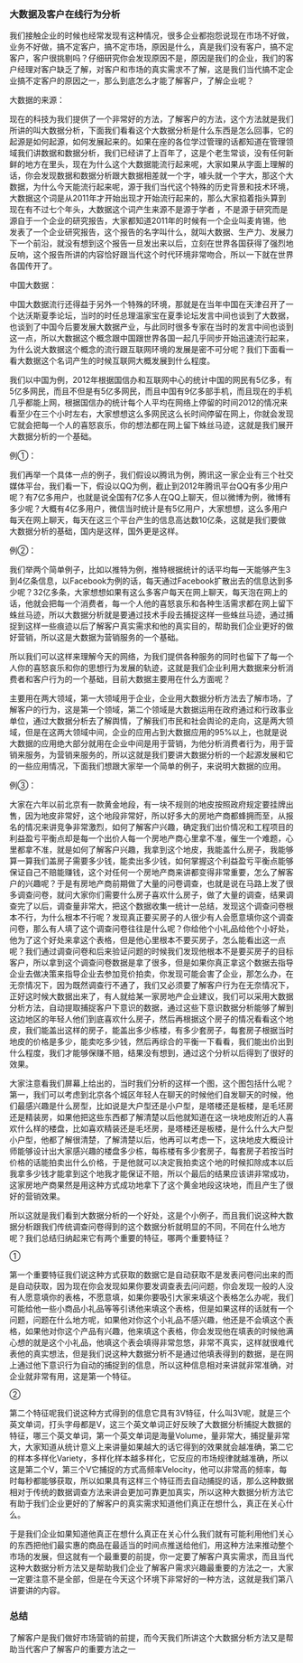 ### 大数据及客户在线行为分析

我们接触企业的时候也经常发现有这种情况，很多企业都抱怨说现在市场不好做，业务不好做，搞不定客户，搞不定市场，原因是什么，真是我们没有客户，搞不定客户，客户很挑剔吗？仔细研究你会发现原因不是，原因是我们的企业，我们的客户经理对客户缺乏了解，对客户和市场的真实需求不了解，这是我们当代搞不定企业搞不定客户的原因之一，那么到底怎么才能了解客户，了解企业呢？

大数据的来源：

现在的科技为我们提供了一个非常好的方法，了解客户的方法，这个方法就是我们所讲的叫大数据分析，下面我们看看这个大数据分析是什么东西是怎么回事，它的起源是如何起源，如何发展起来的。如果在座的各位学过管理的话都知道在管理领域我们讲数据和数据分析，我们已经讲了上百年了，这是个老生常谈，没有任何新鲜的地方在里头，现在为什么这个大数据能流行起来呢，大家如果从字面上理解的话，你会发现数据和数据分析跟大数据相差就一个字，噱头就一个字大，那这个大数据，为什么今天能流行起来呢，源于我们当代这个特殊的历史背景和技术环境，大数据这个词是从2011年才开始出现才开始流行起来的，那么大家掐着指头算到现在有不过七个年头，大数据这个词产生来源不是源于学者 ，不是源于研究而是源自于一个企业的研究报告，大家都知道2011年的时候有一个企业叫麦肯锡，他发表了一个企业研究报告，这个报告的名字叫什么，就叫大数据、生产力、发展力下一个前沿，就没有想到这个报告一旦发出来以后，立刻在世界各国获得了强烈地反响，这个报告所讲的内容恰好跟当代这个时代环境非常吻合，所以一下就在世界各国传开了。

中国大数据：

中国大数据流行还得益于另外一个特殊的环境，那就是在当年中国在天津召开了一个达沃斯夏季论坛，当时的时任总理温家宝在夏季论坛发言中间也谈到了大数据，也谈到了中国今后要发展大数据产业，与此同时很多专家在当时的发言中间也谈到这一点，所以大数据这个概念跟中国跟世界各国一起几乎同步开始迅速流行起来，为什么说大数据这个概念的流行跟互联网环境的发展是密不可分呢？我们下面看一看大数据这个名词产生的时候互联网大概发展到什么程度。

我们以中国为例，2012年根据国信办和互联网中心的统计中国的网民有5亿多，有5亿多网民，而且不但是有5亿多网民，而且中国有9亿多部手机，而且现在的手机几乎都能上网，根据国信办的统计每个人平均在网络上停留的时间2012的情况来看至少在三个小时左右，大家想想这么多网民这么长时间停留在网上，你就会发现它就会把每一个人的喜怒哀乐，你的想法都在网上留下蛛丝马迹，这就是我们展开大数据分析的一个基础。

例①：

我们再举一个具体一点的例子，我们假设以腾讯为例，腾讯这一家企业有三个社交媒体平台，我们看一下，假设以QQ为例，截止到2012年腾讯平台QQ有多少用户呢？有7亿多用户，也就是说全国有7亿多人在QQ上聊天，但以微博为例，微博有多少呢？大概有4亿多用户，微信当时统计是有5亿用户，大家想想，这么多用户每天在网上聊天，每天在这三个平台产生的信息高达数10亿条，这就是我们要做大数据分析的基础，国内是这样，国外更是这样。

例②：

我们举两个简单例子，比如以推特为例，推特根据统计的话平均每一天能够产生3到4亿条信息，以Facebook为例的话，每天通过Facebook扩散出去的信息达到多少呢？32亿多条，大家想想如果有这么多客户每天在网上聊天，每天泡在网上的话，他就会把每一个消费者，每一个人他的喜怒哀乐和各种生活需求都在网上留下蛛丝马迹，所以大数据分析就是要通过技术手段去捕捉这样一些蛛丝马迹，通过捕捉到这样一些痕迹以后了解客户真实需求和他的真实目的，帮助我们企业更好的做好营销，所以这是大数据为营销服务的一个基础。

所以我们可以这样来理解今天的网络，为我们提供各种服务的同时也留下了每一个人你的喜怒哀乐和你的思想行为发展的轨迹，这就是我们企业利用大数据来分析消费者和客户行为的一个基础，目前大数据主要用在什么方面呢？

主要用在两大领域，第一大领域用于企业，企业用大数据分析方法去了解市场，了解客户的行为，这是第一个领域，第二个领域是大数据运用在政府通过和行政事业单位，通过大数据分析去了解舆情，了解我们市民和社会舆论的走向，这是两大领域，但是在这两大领域中间，企业的应用占到大数据应用的95%以上，也就是说大数据的应用绝大部分就用在企业中间是用于营销，为他分析消费者行为，用于营销来服务，为营销来服务的，所以这就是我们要讲大数据分析的一个起源发展和它的一些应用情况，下面我们想跟大家举一个简单的例子，来说明大数据的应用。

例③：

大家在六年以前北京有一款黄金地段，有一块不规则的地皮按照政府规定要挂牌出售，因为地皮非常好，这个地段非常好，所以好多大的房地产商都蜂拥而至，从报名的情况来讲竞争非常激烈，如何了解客户兴趣，确定我们出价情况和工程项目的利益盈亏平衡点却是每一个出价人每一个房地产商心里拿不准，催生一个难题，心里都拿不准，就是如何了解客户兴趣，我拿到这个地皮，我能盖什么房子，我能够算一算我们盖房子需要多少钱，能卖出多少钱，如何掌握这个利益盈亏平衡点能够保证自己不赔能赚钱，这个对任何一个房地产商来讲都变得非常重要，怎么了解客户的兴趣呢？于是有房地产商前期做了大量的问卷调查，也就是说在马路上发了很多调查问卷，就问大家你们需要什么房子喜欢什么房子，做了大量的调查，结果调查完了以后，调查量非常大，把这个数据收集一统计一总结，发现这个调查问卷根本不行，为什么根本不行呢？发现真正要买房子的人很少有人会愿意填你这个调查问卷，那么有人填了这个调查问卷往往是什么呢？你给他个小礼品给他个小好处，他为了这个好处来拿这个表格，但是他心里根本不要买房子，怎么能看出这一点呢？我们通过调查问卷和后来验证问题的时候我们发现他根本不是要买房子的目标客户，所以拿到这个调查问卷数据是拿了很多，但是如果你真正拿这个数据去指导企业去做决策来指导企业去参加竞价拍卖，你发现可能会害了企业，那怎么办，在无奈情况下，因为既然调查行不通了，我们又必须要了解客户行为在无奈情况下，正好这时候大数据出来了，有人就给某一家房地产企业建议，我们可以采用大数据分析方法，自动提取捕捉客户下意识的数据，通过这些下意识数据分析能够了解到这边地区的年轻人他们到底喜欢什么房子，然后再根据这个房子的情况看看这个地皮，我们能盖出这样的房子，能盖出多少栋楼，有多少套房子，每套房子根据当时地皮的价格是多少，能卖吃多少钱，然后再综合的平衡一下看看，我们能出价出到什么程度，我们才能够保赚不赔，结果没有想到，通过这个分析以后得到了很好的效果。

大家注意看我们屏幕上给出的，当时我们分析的这样一个图，这个图包括什么呢？第一，我们可以考虑到北京各个城区年轻人在聊天的时候他们自发聊天的时候，他们最感兴趣是什么房型，比如说是大户型还是小户型，是塔楼还是板楼，是毛坯房还是精装房，如果他把这些东西都了解清楚以后他就知道在这一块地皮附近的人喜欢什么样的楼盘，比如喜欢精装还是毛坯房，是塔楼还是板楼，是什么什么大户型小户型，他都了解很清楚，了解清楚以后，他再可以考虑一下，这块地皮大概设计师能够设计出大家感兴趣的楼盘多少栋，每栋楼有多少套房子，每套房子若按当时价格的话能拍卖出什么价格，于是他就可以决定我拍卖这个地的时候扣除成本以后我拿多少钱才能拿到这个地我才能保证不赔，所以个最后的结果应该讲非常成功，这家房地产商果然是用这种方式成功地拿下了这个黄金地段这块地，而且产生了很好的营销效果。

所以这就是我们看到大数据分析的一个好处，这是个小例子，而且我们说这种大数据分析跟我们传统调查问卷得到的这个数据分析就明显的不同，不同在什么地方呢？我们总结归纳起来它有两个重要的特征，哪两个重要特征？

①

第一个重要特征我们说这种方式获取的数据它是自动获取不是发表问卷问出来的而是自动获取，因为现在你会发现如果你要发调查表去问问题，你会发现一般的人没有人愿意填你的表格，不愿意填，如果你要吸引大家来填这个表格怎么办呢，我们可能给他一些小商品小礼品等等引诱他来填这个表格，但是如果这样的话就有一个问题，问题在什么地方呢，如果他对你这个小礼品不感兴趣，他还是不会填这个表格，如果他对你这个产品有兴趣，他来填这个表格，你会发现他在填表的时候他满心想的就是这个小礼品，他填这个表会填得非常忽悠，非常不真实，这样就很难代表他的真实想法，但是我们说这种大数据分析不是通过他填表得到的数据，是在网上通过他下意识行为自动的捕捉到的信息，所以这种信息相对来讲就非常准确，对企业就非常有用，这是第一个特征。

②

第二个特征呢我们说这种方式得到的信息它具有3V特征，什么叫3V呢，就是三个英文单词，打头字母都是V，这三个英文单词正好反映了大数据分析捕捉大数据的特征，哪三个英文单词，第一个英文单词是海量Volume，量非常大，捕捉量非常大，大家知道从统计意义上来讲量如果越大的话它得到的效果就会越准确，第二它的样本多样化Variety，多样化样本越多样化，它反应的市场规律就越准确，所以这是第二个V，第三个V它捕捉的方式高频率Velocity，他可以非常高的频率，每时每秒都能够获取，所以如果具有这样三个特征而去自动捕捉的话，那么这种数据相对于传统的数据调查方法来讲会更加可靠更加真实，所以这种大数据分析方法它有助于我们企业更好的了解客户的真实需求知道他们真正在想什么，真正在关心什么。

于是我们企业如果知道他真正在想什么真正在关心什么我们就有可能利用他们关心的东西把他们最实惠的商品在最适当的时间点推送给他们，用这种方法来推动整个市场的发展，但这就有一个最重要的前提，你一定要了解客户真实需求，而且当代这种大数据分析方法又是帮助我们企业了解客户需求兴趣最重要的方法之一，大家一定要注意不是全部，但是在今天这个环境下非常好的一种方法，这就是我们第八讲要讲的内容。

### 总结

了解客户是我们做好市场营销的前提，而今天我们所讲这个大数据分析方法又是帮助当代客户了解客户的重要方法之一